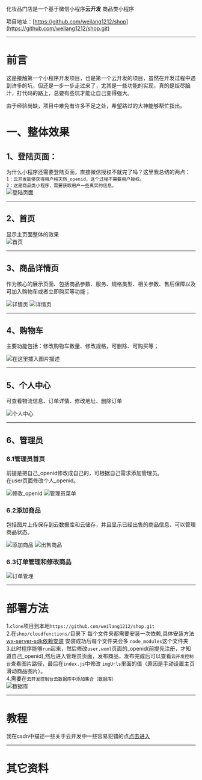  化妆品门店是一个基于微信小程序**云开发** 商品类小程序  
    
 项目地址：[https://github.com/weilang1212/shop](https://github.com/weilang1212/shop.git)  
 ***
# 前言
这是接触第一个小程序开发项目，也是第一个云开发的项目，虽然在开发过程中遇到许多的坑，但还是一步一步走过来了，尤其是一些功能的实现，真的是绞尽脑汁，打代码的路上，总要有些坑才能让自己变得强大。
  
由于经验尚缺，项目中难免有许多不足之处，希望路过的大神能够帮忙指出。
# 一、整体效果
## 1、登陆页面：  
为什么小程序还需要登陆页面，直接微信授权不就完了吗？这里我总结的两点：  
`1：云开发能够获得用户纯天然_openid，这个过程不需要用户授权。`  
`2：这是商品类小程序，需要获取用户一些真实的信息。`  
![登陆页面](https://img-blog.csdnimg.cn/20190822092326925.png?x-oss-process=image/watermark,type_ZmFuZ3poZW5naGVpdGk,shadow_10,text_aHR0cHM6Ly9ibG9nLmNzZG4ubmV0L3FxXzM4MTA5NTk0,size_16,color_FFFFFF,t_70)
***
## 2、首页
显示主页面整体的效果  
![首页](https://img-blog.csdnimg.cn/20190822191011516.png?x-oss-process=image/watermark,type_ZmFuZ3poZW5naGVpdGk,shadow_10,text_aHR0cHM6Ly9ibG9nLmNzZG4ubmV0L3FxXzM4MTA5NTk0,size_16,color_FFFFFF,t_70)
***
## 3、商品详情页
作为核心的展示页面、包括商品参数、服务、规格类型、相关参数、售后保障以及可加入购物车或者立即购买等功能；  
  
![详情页](https://img-blog.csdnimg.cn/20190822164355995.png?x-oss-process=image/watermark,type_ZmFuZ3poZW5naGVpdGk,shadow_10,text_aHR0cHM6Ly9ibG9nLmNzZG4ubmV0L3FxXzM4MTA5NTk0,size_16,color_FFFFFF,t_70)
![详情页](https://img-blog.csdnimg.cn/20190822164019777.png?x-oss-process=image/watermark,type_ZmFuZ3poZW5naGVpdGk,shadow_10,text_aHR0cHM6Ly9ibG9nLmNzZG4ubmV0L3FxXzM4MTA5NTk0,size_16,color_FFFFFF,t_70)
***
## 4、购物车
主要功能包括：修改购物车数量、修改规格，可删除、可购买等；  
  
![在这里插入图片描述](https://img-blog.csdnimg.cn/20190821190316463.png?x-oss-process=image/watermark,type_ZmFuZ3poZW5naGVpdGk,shadow_10,text_aHR0cHM6Ly9ibG9nLmNzZG4ubmV0L3FxXzM4MTA5NTk0,size_16,color_FFFFFF,t_70)
***
## 5、个人中心
可查看物流信息、订单详情、修改地址、删除订单  
  
![个人中心](https://img-blog.csdnimg.cn/20190821192026120.png?x-oss-process=image/watermark,type_ZmFuZ3poZW5naGVpdGk,shadow_10,text_aHR0cHM6Ly9ibG9nLmNzZG4ubmV0L3FxXzM4MTA5NTk0,size_16,color_FFFFFF,t_70)
***
## 6、管理员
### 6.1管理员首页
前提是把自己_openid修改成自己的，可根据自己需求添加管理员。  
在user页面修改个人_openid。  
  
![修改_openid](https://img-blog.csdnimg.cn/20190822165925122.png?x-oss-process=image/watermark,type_ZmFuZ3poZW5naGVpdGk,shadow_10,text_aHR0cHM6Ly9ibG9nLmNzZG4ubmV0L3FxXzM4MTA5NTk0,size_16,color_FFFFFF,t_70)
![管理员菜单](https://img-blog.csdnimg.cn/20190821192603429.png?x-oss-process=image/watermark,type_ZmFuZ3poZW5naGVpdGk,shadow_10,text_aHR0cHM6Ly9ibG9nLmNzZG4ubmV0L3FxXzM4MTA5NTk0,size_16,color_FFFFFF,t_70)  
### 6.2添加商品
包括图片上传保存到云数据库和云储存，并且显示已经出售的商品信息、可以管理商品状态。  
  
 ![添加商品](https://img-blog.csdnimg.cn/20190821192615354.png?x-oss-process=image/watermark,type_ZmFuZ3poZW5naGVpdGk,shadow_10,text_aHR0cHM6Ly9ibG9nLmNzZG4ubmV0L3FxXzM4MTA5NTk0,size_16,color_FFFFFF,t_70)
![出售商品](https://img-blog.csdnimg.cn/20190821192646885.png?x-oss-process=image/watermark,type_ZmFuZ3poZW5naGVpdGk,shadow_10,text_aHR0cHM6Ly9ibG9nLmNzZG4ubmV0L3FxXzM4MTA5NTk0,size_16,color_FFFFFF,t_70)
### 6.3订单管理和修改商品
![订单管理](https://img-blog.csdnimg.cn/20190821192813631.png?x-oss-process=image/watermark,type_ZmFuZ3poZW5naGVpdGk,shadow_10,text_aHR0cHM6Ly9ibG9nLmNzZG4ubmV0L3FxXzM4MTA5NTk0,size_16,color_FFFFFF,t_70)
***
# 部署方法
1.`clone`项目到本地`https://github.com/weilang1212/shop.git`  
2.在`shop/cloudfunctions/`目录下 每个文件夹都需要安装一次依赖,具体安装方法[wx-server-sdk依赖安装](https://developers.weixin.qq.com/miniprogram/dev/wxcloud/guide/functions/wx-server-sdk.html) 安装成功后每个文件夹会多 `node_modules`这个文件夹  
3.此时程序能够`run`起来，然后修改`user.wxml`页面的_openid(前提先注册，才知道自己_openid),然后进入管理员页面，发布商品，发布完成后可以查看`云开发控制台`查看图片路径，最后在`index.js`中修改 `imgUrls`里面的值（原因是手动设置主页滑动商品图片）。  
4.需要在`云开发控制台云数据库中添加集合（数据库）`  
![数据库](https://img-blog.csdnimg.cn/20190822195712148.png)
***
# 教程
 我在csdn中描述一些关于云开发中一些容易犯错的点[点击进入](https://blog.csdn.net/qq_38109594/article/details/99978597)
 ***
 # 其它资料
